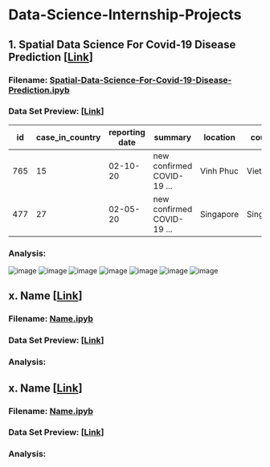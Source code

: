 # Data-Science-Internship-Projects
## 1. Spatial Data Science For Covid-19 Disease Prediction [[Link](https://github.com/zarrar1607/Data-Science-Internship-Projects/tree/main/Spatial%20Data%20Science%20For%20Covid-19%20Disease%20Prediction)]
### Filename: [Spatial-Data-Science-For-Covid-19-Disease-Prediction.ipyb](https://github.com/zarrar1607/Data-Science-Internship-Projects/blob/main/Spatial%20Data%20Science%20For%20Covid-19%20Disease%20Prediction/Spatial-Data-Science-For-Covid-19-Disease-Prediction.ipynb)
### Data Set Preview: [[Link](https://github.com/zarrar1607/Data-Science-Internship-Projects/blob/main/Spatial%20Data%20Science%20For%20Covid-19%20Disease%20Prediction/Covid-19_Dataset.csv)]
| id  | case_in_country | reporting date | summary                                                                                                         | location  | country   | gender | age  | symptom_onset | If_onset_approximated | hosp_visit_date | exposure_start | exposure_end | visiting Wuhan | from Wuhan | death | recovered | symptom | source        | link                                                                                                                           |
|-----|-----------------|----------------|-----------------------------------------------------------------------------------------------------------------|-----------|-----------|--------|------|---------------|-----------------------|-----------------|----------------|--------------|----------------|------------|-------|-----------|---------|---------------|--------------------------------------------------------------------------------------------------------------------------------|
| 765 | 15              | 02-10-20       | new confirmed COVID-19 ...                          | Vinh Phuc | Vietnam   | NA     | 0.25 | NA            | NA                    | NA              | NA             | NA           | 0              | 0          | 0     | 1         |         | Vietnam News  | https://vietnamnews.vn/society/591803/viet-nam-confirms-9th-coronavirus-case-hong-kong-reports-first-death-from-infection.html |
| 477 | 27              | 02-05-20       | new confirmed COVID-19 ... | Singapore | Singapore | male   | 0.5  | NA            | NA                    | NA              | 1/23/2020      | 02-03-20     | 0              | 0          | 0     | 1         |         | Straits Times | https://www.straitstimes.com/singapore/health/coronavirus-4-more-confirmed-cases-in-singapore-28-cases-so-far                  |
### Analysis:
![image](https://user-images.githubusercontent.com/61513813/158432343-b761d2bc-bb14-45ea-b40d-58efc8641d87.png)
![image](https://user-images.githubusercontent.com/61513813/158432713-64380cea-518d-4597-bcfa-081885bcbf5f.png)
![image](https://user-images.githubusercontent.com/61513813/158432770-ebe2e488-0e44-49e6-b631-766873470158.png)
![image](https://user-images.githubusercontent.com/61513813/158432810-84b1c658-bc3e-4567-8cd9-1f33e84e3f92.png)
![image](https://user-images.githubusercontent.com/61513813/158432892-f7fad491-34e4-4c52-bfa4-4017bcbac0e2.png)
![image](https://user-images.githubusercontent.com/61513813/158432911-e7711000-b964-4735-a036-64e7dd7b67cd.png)
![image](https://user-images.githubusercontent.com/61513813/158432932-b7fe5f8a-e9f6-43fb-ae7e-8b770f27fbb8.png)

## x. Name [[Link](#)]
### Filename: [Name.ipyb](#)
### Data Set Preview: [[Link](#)]
### Analysis:

## x. Name [[Link](#)]
### Filename: [Name.ipyb](#)
### Data Set Preview: [[Link](#)]
### Analysis:
